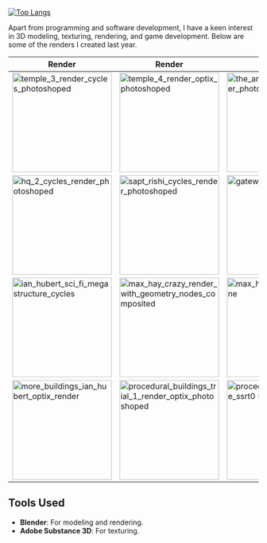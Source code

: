 <!-- ### Hi there 👋
 -->
<!--
**adityapandeyz/adityapandeyz** is a ✨ _special_ ✨ repository because its `README.md` (this file) appears on your GitHub profile.

Here are some ideas to get you started:

- 🔭 I’m currently working on ...
- 🌱 I’m currently learning ...
- 👯 I’m looking to collaborate on ...
- 🤔 I’m looking for help with ...
- 💬 Ask me about ...
- 📫 How to reach me: ...
- 😄 Pronouns: ...
- ⚡ Fun fact: ...
-->
<!-- ![header](https://capsule-render.vercel.app/api?type=rect&height=200&text=Hello!&fontAlign=70&stroke=00FF00&strokeWidth=3)
 -->
<!--  <p align="center">
  <img src="https://capsule-render.vercel.app/api?type=waving&color=gradient&text=Hello!&height=100&section=header"/>
</p> -->

<!-- <h2><img src="https://emojis.slackmojis.com/emojis/images/1531849430/4246/blob-sunglasses.gif?1531849430" width="30"/> नमस्ते (Namaste)🙏🏻, I'm Aditya Pandey! <img src="https://media.giphy.com/media/12oufCB0MyZ1Go/giphy.gif" width="50"></h2>
<img align='right' src="https://media.giphy.com/media/M9gbBd9nbDrOTu1Mqx/giphy.gif" width="230">
<p><em>Flutter Developer x College Student</a><img src="https://media.giphy.com/media/WUlplcMpOCEmTGBtBW/giphy.gif" width="30"> 
</em></p> -->


<!-- <p align="center">
  <img src= "https://i.giphy.com/media/q217GUnfKAmJlFcjBX/giphy.webp">
</p> -->

<!--- <p align="center">
  <img src= "https://user-images.githubusercontent.com/40023090/213973633-0cb98ab1-4d5e-4a28-a053-c3271fdba4a4.gif"/>
</p> -->

<!-- ![Snake animation](https://github.com/thepiyushmalhotra/thepiyushmalhotra/blob/output/github-contribution-grid-snake.svg) -->
  
<!-- <p align="center">
  <img src="https://capsule-render.vercel.app/api?type=waving&color=gradient&height=100&section=footer"/>
</p>-->

<!-- <p align="center">
  <img src="https://capsule-render.vercel.app/api?text=Hey Everyone!🕹️&animation=fadeIn&type=waving&color=gradient&height=100"/>
</p> -->

<!-- [![Aditya's GitHub stats](https://github-readme-stats.vercel.app/api?username=adityapandeyz)](https://github.com/anuraghazra/github-readme-stats)
 -->
<!-- ![Snake animation](https://github.com/thepiyushmalhotra/thepiyushmalhotra/blob/output/github-contribution-grid-snake.svg) -->

[![Top Langs](https://github-readme-stats.vercel.app/api/top-langs/?username=adityapandeyz&layout=compact&theme=vision-friendly-dark)](https://github.com/anuraghazra/github-readme-stats)

Apart from programming and software development, I have a keen interest in 3D modeling, texturing, rendering, and game development. Below are some of the renders I created last year.

| Render | Render | Render |
| ------ | ------ | ------ |
| <img src="https://github.com/user-attachments/assets/41f015b1-922b-49db-9448-d6e1152d1a27" alt="temple_3_render_cycles_photoshoped" width="200"/> | <img src="https://github.com/user-attachments/assets/be5bd668-488c-4e7e-b0e6-4f8902bc3a62" alt="temple_4_render_optix_photoshoped" width="200"/> | <img src="https://github.com/user-attachments/assets/eee7b7ee-94ec-478e-a54f-508cdfe8c8f2" alt="the_arena_cycles_render_photoshoped" width="200"/> |
| <img src="https://github.com/user-attachments/assets/ac873c9d-2ba4-485a-9449-1b97c78f4f20" alt="hq_2_cycles_render_photoshoped" width="200"/> | <img src="https://github.com/user-attachments/assets/placeholder.png" alt="sapt_rishi_cycles_render_photoshoped" width="200"/> | <img src="https://github.com/user-attachments/assets/667c040e-d284-4d6c-a41f-57f6bd952de7" alt="gateway_to_shangrila_1" width="200"/> |
| <img src="https://github.com/user-attachments/assets/7dd257f2-3ac7-472d-b31c-8d4625998dd3" alt="ian_hubert_sci_fi_megastructure_cycles" width="200"/> | <img src="https://github.com/user-attachments/assets/9395f6ae-a3bf-4ef9-bd4b-439b70c4180b" alt="max_hay_crazy_render_with_geometry_nodes_composited" width="200"/> | <img src="https://github.com/user-attachments/assets/8977b626-77d7-40a5-b5c6-a392dc5c693f" alt="max_hay_industrial_scene" width="200"/> |
| <img src="https://github.com/user-attachments/assets/995dcc3e-2fc5-47b2-a88a-387516d89383" alt="more_buildings_ian_hubert_optix_render" width="200"/> | <img src="https://github.com/user-attachments/assets/965a5adb-6894-483b-87e9-4b1b51a1965d" alt="procedural_buildings_trial_1_render_optix_photoshoped" width="200"/> | <img src="https://github.com/user-attachments/assets/fdbe0c9d-7b81-4c37-8eee-4fcdd21fb9c3" alt="procedural_planet_eevee_ssrt0 5" width="200"/> |

## Tools Used
- **Blender**: For modeling and rendering.
- **Adobe Substance 3D**: For texturing.
